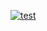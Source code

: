 [![test](https://github.com/SergioPerera/pr7/actions/workflows/node.js.yml/badge.svg?branch=master)](https://github.com/SergioPerera/pr7/actions/workflows/node.js.yml)

